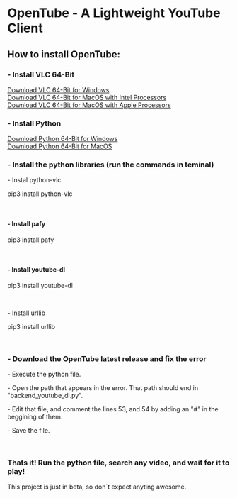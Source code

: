 <h1>OpenTube - A Lightweight YouTube Client</h1>
<h2>How to install OpenTube:</h2>
<h3>- Install VLC 64-Bit</h3>
<a href="https://get.videolan.org/vlc/3.0.17.4/win64/vlc-3.0.17.4-win64.exe">Download VLC 64-Bit for Windows</a>
<br>
<a href="https://get.videolan.org/vlc/3.0.17.3/macosx/vlc-3.0.17.3-intel64.dmg">Download VLC 64-Bit for MacOS with Intel Processors</a>
<br>
<a href="https://get.videolan.org/vlc/3.0.17.3/macosx/vlc-3.0.17.3-arm64.dmg">Download VLC 64-Bit for MacOS with Apple Processors</a>
<br>
<h3>- Install Python</h3>
<a href="https://www.python.org/ftp/python/3.10.5/python-3.10.5-amd64.exe">Download Python 64-Bit for Windows</a>
<br>
<a href="https://www.python.org/ftp/python/3.10.5/python-3.10.5-macos11.pkg">Download Python 64-Bit for MacOS</a>
<br>
<h3>- Install the python libraries (run the commands in teminal)</h3>
<p>- Instal python-vlc</p>

pip3 install python-vlc

<br>
<h4>- Install pafy</h4>

pip3 install pafy

<br>
<h4>- Install youtube-dl</h4>

pip3 install youtube-dl

<br>
<p>- Install urllib</p>

pip3 install urllib

<br>
<h3>- Download the OpenTube latest release and fix the error</h3>
<p>- Execute the python file.</p>
<p>- Open the path that appears in the error. That path should end in "backend_youtube_dl.py".</p>
<p>- Edit that file, and comment the lines 53, and 54 by adding an "#" in the beggining of them.</p>
<p>- Save the file.</p>
<br>
<h3>Thats it! Run the python file, search any video, and wait for it to play!</h3>
<p>This project is just in beta, so don´t expect anyting awesome.</p>
